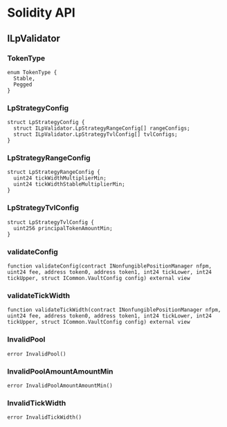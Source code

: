 # Solidity API

## ILpValidator

### TokenType

```solidity
enum TokenType {
  Stable,
  Pegged
}
```

### LpStrategyConfig

```solidity
struct LpStrategyConfig {
  struct ILpValidator.LpStrategyRangeConfig[] rangeConfigs;
  struct ILpValidator.LpStrategyTvlConfig[] tvlConfigs;
}
```

### LpStrategyRangeConfig

```solidity
struct LpStrategyRangeConfig {
  uint24 tickWidthMultiplierMin;
  uint24 tickWidthStableMultiplierMin;
}
```

### LpStrategyTvlConfig

```solidity
struct LpStrategyTvlConfig {
  uint256 principalTokenAmountMin;
}
```

### validateConfig

```solidity
function validateConfig(contract INonfungiblePositionManager nfpm, uint24 fee, address token0, address token1, int24 tickLower, int24 tickUpper, struct ICommon.VaultConfig config) external view
```

### validateTickWidth

```solidity
function validateTickWidth(contract INonfungiblePositionManager nfpm, uint24 fee, address token0, address token1, int24 tickLower, int24 tickUpper, struct ICommon.VaultConfig config) external view
```

### InvalidPool

```solidity
error InvalidPool()
```

### InvalidPoolAmountAmountMin

```solidity
error InvalidPoolAmountAmountMin()
```

### InvalidTickWidth

```solidity
error InvalidTickWidth()
```

